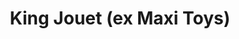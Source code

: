 ---
title: "King Jouet (ex Maxi Toys)"
url: /vernouillet/king-jouet-ex-maxi-toys/
shop: Spielzeug
---